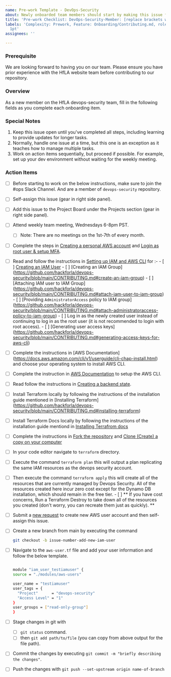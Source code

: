 ```yaml
---
name: Pre-work Template - DevOps-Security
about: Newly onboarded team members should start by making this issue for themselves
title: 'Pre-work Checklist: DevOps-Security-Member: [replace brackets with your name]'
labels: 'Complexity: Prework, Feature: Onboarding/Contributing.md, role missing, size:
  1pt'
assignees: ''

---
```


### Prerequisite
We are looking forward to having you on our team. Please ensure you have prior experience with the HfLA website team before contributing to our repository.
### Overview
As a new member on the HfLA devops-security team, fill in the following fields as you complete each onboarding item.

### Special Notes
1. Keep this issue open until you've completed all steps, including learning to provide updates for longer tasks.
2. Normally, handle one issue at a time, but this one is an exception as it teaches how to manage multiple tasks.
3. Work on action items sequentially, but proceed if possible. For example, set up your dev environment without waiting for the weekly meeting.

### Action Items

- [ ] Before starting to work on the below instructions, make sure to join the #ops Slack Channel. And are a member of `devops-security` repository.
- [ ] Self-assign this issue (gear in right side panel).
- [ ] Add this issue to the Project Board under the Projects section (gear in right side panel).
- [ ] Attend weekly team meeting, Wednesdays 6-8pm PST.
  - [ ] Note: There are no meetings on the 1st-7th of every month.
- [ ] Complete the steps in [Creating a personal AWS account](https://github.com/hackforla/devops-security/blob/main/CONTRIBUTING.md#creating-a-personal-aws-account) and [Login as root user & setup MFA](https://github.com/hackforla/devops-security/blob/main/CONTRIBUTING.md#login-as-root-user-&-setup-mfa).
- [ ] Read and follow the instructions in [Setting up IAM and AWS CLI](https://github.com/hackforla/devops-security/blob/main/CONTRIBUTING.md#setting-up-iam-and-aws-cli) for :-
      - [ ] [Creating an IAM User](https://github.com/hackforla/devops-security/blob/main/CONTRIBUTING.md#create-an-iam-group)
      - [ ] [Creating an IAM Group] (https://github.com/hackforla/devops-security/blob/main/CONTRIBUTING.md#create-an-iam-group)
      - [ ] [Attaching IAM user to IAM Group] (https://github.com/hackforla/devops-security/blob/main/CONTRIBUTING.md#attach-iam-user-to-iam-group)
      - [ ] [Providing `AdministratorAccess` policy to IAM group] (https://github.com/hackforla/devops-security/blob/main/CONTRIBUTING.md#attach-administratoraccess-policy-to-iam-group)
      - [ ] Log in as the newly created user instead of continuing to log in as the root user (it is not recommended to login with root access).
      - [ ] [Generating user access keys] (https://github.com/hackforla/devops-security/blob/main/CONTRIBUTING.md#generating-access-keys-for-aws-cli)
- [ ] Complete the instructions in [AWS Documentation] (https://docs.aws.amazon.com/cli/v1/userguide/cli-chap-install.html) and choose your operating system to install AWS CLI. 
- [ ] Complete the instruction in [AWS Documentation](https://docs.aws.amazon.com/cli/latest/userguide/cli-authentication-short-term.html) to setup the AWS CLI.
- [ ] Read follow the instructions in [Creating a backend state](https://github.com/hackforla/devops-security/blob/main/CONTRIBUTING.md#creating-backend-state).
- [ ] Install Terraform locally by following the instructions of the installation guide mentioned in [Installing Terraform] (https://github.com/hackforla/devops-security/blob/main/CONTRIBUTING.md#installing-terraform)
- [ ] Install Terraform Docs locally by following the instructions of the installation guide mentiond in [Installing Terrafrom docs](https://github.com/hackforla/devops-security/blob/main/CONTRIBUTING.md#installing-terraform-docs)
- [ ] Complete the instructions in [Fork the repository](https://github.com/hackforla/devops-security/blob/main/CONTRIBUTING.md#fork-the-repository) and [Clone (Create) a copy on your computer](https://github.com/hackforla/devops-security/blob/main/CONTRIBUTING.md#clone-create-a-copy-on-your-computer)
- [ ] In your code editor navigate to `terraform` directory.
- [ ] Execute the command `terraform plan` this will output a plan replicating the same IAM resources as the devops security account.
- [ ] Then execute the command `terraform apply` this will create all of the resources that are currently managed by Devops Security. All of the resources created here incur zero cost except for the Dynamo DB installation, which should remain in the free tier.
      - [ ] ** If you have cost concerns, Run a Terraform Destroy to take down all of the resources you created (don't worry, you can recreate them just as quickly). **
- [ ] Submit a [new request](https://github.com/hackforla/devops-security/issues/new?assignees=&labels=enhancement&projects=&template=request-aws-iam-resources.yml) to create new AWS user account and then self-assign this issue.
- [ ] Create a new branch from main by executing the command

    ```bash
    git checkout -b issue-number-add-new-iam-user

    ```
- [ ] Navigate to the `aws-user.tf` file and add your user information and follow the below template.

    ```bash
    
    module "iam_user_testiamuser" {
    source = "./modules/aws-users"

    user_name = "testiamuser"
    user_tags = {
      "Project"      = "devops-security"
      "Access Level" = "1"
    }
    user_groups = ["read-only-group"]
    }

    ```
- [ ] Stage changes in git with 
    - [ ] `git status` command.
    - [ ] then `git add path/to/file` (you can copy from above output for the file path).
- [ ] Commit the changes by executing `git commit -m "briefly describing the changes"`.
- [ ] Push the changes with `git push --set-upstream origin name-of-branch`

